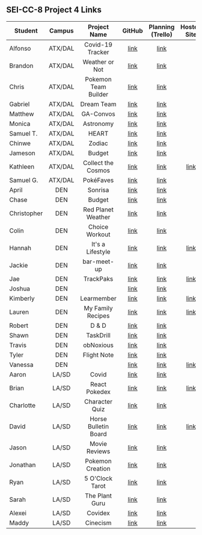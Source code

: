 ## SEI-CC-8 Project 4 Links 

| Student | Campus | Project Name | GitHub | Planning (Trello) | Hosted Site |
|---|:---:|:---:|:---:|:---:|:---:|
| Alfonso | ATX/DAL | Covid-19 Tracker | [link](https://github.com/acostade29/CoronaTracker) | [link](https://trello.com/b/7aZAMKpY/covid-19tracker) |  |
| Brandon | ATX/DAL | Weather or Not | [link](https://github.com/BSacco0674/WeatherorNot) | [link](https://trello.com/b/KePTxNPl/weather-or-not) |  |
| Chris | ATX/DAL | Pokemon Team Builder | [link](https://github.com/ChrisChroma/react-pokemon-team-builder) | [link](https://trello.com/b/544RN8KZ/poketeam) |  |
| Gabriel | ATX/DAL | Dream Team | [link](https://github.com/GabiVarella/dream-team) | [link](https://trello.com/b/xIGrNkzY/dream-team) |  |
| Matthew | ATX/DAL | GA-Convos | [link](https://github.com/MJMoquin/GA-Convos) | [link](https://trello.com/b/gCHXk5jW/ga-convos) |  |
| Monica | ATX/DAL | Astronomy | [link](https://github.com/monicamartinez64/astronomy-app) | [link](https://trello.com/b/08JZMFuk/unit-4-project) |  |
| Samuel T. | ATX/DAL | HEART | [link](https://github.com/samueltrahan/HEART) | [link](https://trello.com/b/QTAU6jJh/heart) |  |
| Chinwe | ATX/DAL | Zodiac | [link](https://github.com/chinwe2020/zodiac_app) | [link](https://trello.com/b/y2irDyfM/zodiac-app) |  |
| Jameson | ATX/DAL | Budget | [link](https://github.com/Jaice561/budget) | [link](https://trello.com/b/JpTzwd1T/budget) |  |
| Kathleen | ATX/DAL | Collect the Cosmos | [link](https://github.com/kstick9210/collect-the-cosmos) | [link](https://trello.com/b/k8mpHRKw/project-4-collect-the-cosmos) | [link](https://collect-the-cosmos.herokuapp.com/) |
| Samuel G. | ATX/DAL | PokéFaves | [link](https://github.com/CodingSalmon/pokefaves) | [link](https://trello.com/b/l2j8lnX2/pok%C3%A9faves) |  |
| April | DEN | Sonrisa | [link](https://github.com/aprilkrgonzales/sonrisa) | [link](https://trello.com/b/xwcxa5LQ/sonrisa-llc) |  |
| Chase | DEN | Budget | [link](https://github.com/chasewri/budget) | [link](https://trello.com/b/xrsCNnSH/budget) |  |
| Christopher | DEN | Red Planet Weather | [link](https://github.com/Chris-Violante/Red-Planet-Weather) | [link](https://trello.com/b/fevEwz4F/weather-on-mars-app) |  |
| Colin | DEN | Choice Workout | [link](https://github.com/colin96man/Choice-Workout) | [link](https://trello.com/b/82BBBzDT/choice-workout) |  |
| Hannah | DEN | It's a Lifestyle | [link](https://github.com/hannahbrantley/its-a-lifestyle) | [link](https://trello.com/b/hBHlscGA/its-a-lifestyle) | [link](https://its-a-lifestyle.herokuapp.com/) |
| Jackie | DEN | bar-meet-up | [link](https://github.com/JackieZoloo/bar-meet-up) | [link](https://trello.com/b/5bVPvXqi/bar-meet-up) |  |
| Jae | DEN | TrackPaks | [link](https://github.com/jsohnfile/trackpaks) | [link](https://trello.com/b/9O5gzn1i/trakpaks) | [link](https://trackpaks.herokuapp.com/) |
| Joshua | DEN |  | [link](https://github.com/jfernnn/capstone) | [link](https://trello.com/b/QjYwO3de/capstone) |  |
| Kimberly | DEN | Learmember | [link](https://github.com/kimberlyalord/Learmember) | [link](https://trello.com/b/6Tg9k0zR/project-4-learmember) | [link](https://learmember.herokuapp.com/login) |
| Lauren | DEN | My Family Recipes | [link](https://github.com/laurenmengert/myfamilyrecipes) | [link](https://trello.com/b/f9jdO6uR/my-family-recipes) | [link](https://ourfamilyrecipes.herokuapp.com/) |
| Robert | DEN | D & D | [link](https://github.com/rperillo1/DandD-character-manager) | [link](https://trello.com/b/uapE21Wo/mern-dd-web-app) |  |
| Shawn | DEN | TaskDrill | [link](https://github.com/sgluchacki/taskdrill) | [link](https://trello.com/b/H42E5cE7/taskdrill) |  |
| Travis | DEN | obNoxious | [link](https://github.com/TCashion/obNoxious) | [link](https://trello.com/b/EBQZcdN6/obnoxious) |  |
| Tyler | DEN | Flight Note | [link](https://github.com/tawlur/flight-note) | [link](https://trello.com/b/7RItwd9z/flight-note) |  |
| Vanessa | DEN |  | [link](https://github.com/vanessalarsen33/project-four) | [link](https://trello.com/b/xx7Wfpvd/spa-app) | [link](https://inspire-spa.herokuapp.com/) |
| Aaron | LA/SD | Covid | [link](https://github.com/asmith-asmith/covid-app) | [link](https://trello.com/b/yjzkoiVd/capstone) |  |
| Brian | LA/SD | React Pokedex | [link](https://github.com/irritas/react-pokedex) | [link](https://trello.com/b/fAYGJQj4/react-pokedex) | [link](https://bliu-pokedex.herokuapp.com/) |
| Charlotte | LA/SD | Character Quiz | [link](https://github.com/charlottepak/Character-Quiz) | [link](https://trello.com/b/nBK4Hw5c/project-4) |  |
| David | LA/SD | Horse Bulletin Board | [link](https://github.com/davesheinbein/stead-finder-horse-buliten-board) | [link](https://trello.com/b/QQgGKAnE/ga-project-4) | [link](https://horse-bulletin-board.herokuapp.com/) |
| Jason | LA/SD | Movie Reviews | [link](https://github.com/jhur91/react-movies) | [link](https://trello.com/b/WVyN7Ttt/movie-review-app) |  |
| Jonathan | LA/SD | Pokemon Creation | [link](https://github.com/Thornathan/pokemon-creations-app) | [link](https://trello.com/b/crYJYnSN/pokemon-creation-app) |  |
| Ryan | LA/SD | 5 O'Clock Tarot | [link](https://github.com/NaryxHaxns/5-o-clock-tarot) | [link](https://trello.com/b/VAr5oeHi/5-oclock-tarot) |  |
| Sarah | LA/SD | The Plant Guru | [link](https://github.com/slrosky/the-plant-guru) | [link](https://trello.com/b/I10R9vOj/the-plant-guru) |  |
| Alexei | LA/SD | Covidex | [link](https://github.com/audarbe/covidex) | [link](https://trello.com/b/BPGrp1P2/covidex) |  |
| Maddy | LA/SD | Cinecism | [link](https://github.com/madeleinemarie/cinecism) | [link](https://trello.com/b/ZnDqaOh2/project4) |  |
